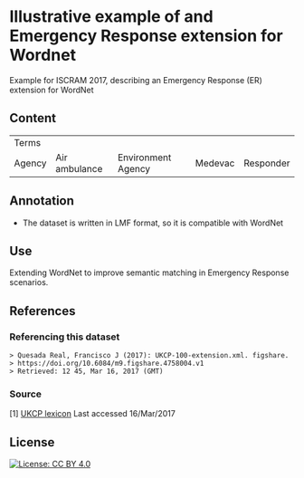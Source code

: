 # Illustrative example of and Emergency Response extension for Wordnet

Example for ISCRAM 2017, describing an Emergency Response (ER) extension for WordNet

## Content

<table>
    <tr>
        <td>Terms</td>
    </tr>
    <tr>
        <td>Agency</td>
        <td>Air ambulance</td>
        <td>Environment Agency</td>
        <td>Medevac</td>
        <td>Responder</td>
    </tr>
</table>


## Annotation

- The dataset is written in LMF format, so it is compatible with WordNet


## Use

Extending WordNet to improve semantic matching in Emergency Response scenarios.


## References

### Referencing this dataset
	
	> Quesada Real, Francisco J (2017): UKCP-100-extension.xml. figshare.
	> https://doi.org/10.6084/m9.figshare.4758004.v1
	> Retrieved: 12 45, Mar 16, 2017 (GMT)

### Source

[1] [UKCP lexicon](https://www.gov.uk/government/publications/emergency-responder-interoperability-lexicon) Last accessed 16/Mar/2017


## License 

[![License: CC BY 4.0](https://licensebuttons.net/l/by/4.0/80x15.png)](http://creativecommons.org/licenses/by/4.0/)
	
	
	
	
	
	
	
	

	
	
	
	
	
	
	
	
	
	
	
	
	
	
	
	
	
	
	
	
	
	
	
	
	
	
	
	
	
	
	